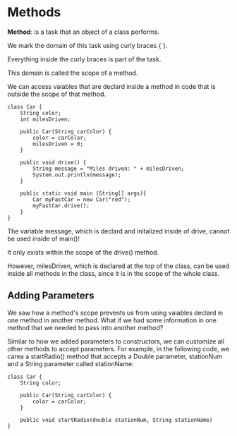 # Methods

<strong>Method</strong>: is a task that an object of a class performs.

We mark the domain of this task using curly braces { }.

Everything inside the curly braces is part of the task.

This domain is called the scope of a method.

We can access vaiables that are declard inside a method in code that is outside the scope of that method.

```
class Car {
    String color;
    int milesDriven;

    public Car(String carColor) {
        color = carColor;
        milesDriven = 0;
    }

    public void drive() {
        String message = "Miles driven: " + milesDriven;
        System.out.println(message);
    }

    public static void main (String[] args){
        Car myFastCar = new Car("red");
        myFastCar.drive();
    }
}
```

The variable message, which is declard and initalized inside of drive, cannot be used inside of main()!

It only exists within the scope of the drive() method.

However, milesDriven, which is declared at the top of the class, can be used inside all methods in the class, since it is in the scope of the whole class.

## Adding Parameters
We saw how a method's scope prevents us from using vaiables declard in one method in another method. What if we had some information in one method that we needed to pass into another method?

Similar to how we added parameters to constructors, we can customize all other methods to accept parameters. For example, in the following code, we carea a startRadio() method that accepts a Double parameter, stationNum and a String parameter called stationName:
```
class Car {
    String color;

    public Car(String carColor) {
        color = carColor;
    }

    public void startRadio(double stationNum, String stationName)
}